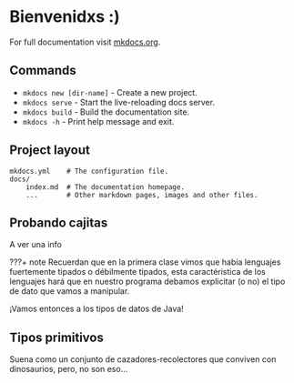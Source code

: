 # Bienvenidxs :)

For full documentation visit [mkdocs.org](https://www.mkdocs.org).

## Commands

* `mkdocs new [dir-name]` - Create a new project.
* `mkdocs serve` - Start the live-reloading docs server.
* `mkdocs build` - Build the documentation site.
* `mkdocs -h` - Print help message and exit.

## Project layout

    mkdocs.yml    # The configuration file.
    docs/
        index.md  # The documentation homepage.
        ...       # Other markdown pages, images and other files.
## Probando cajitas
A ver una info

???+ note
    Recuerdan que en la primera clase vimos que había lenguajes fuertemente tipados o débilmente tipados, esta caractéristica de los lenguajes hará que en nuestro programa debamos explicitar (o no) el tipo de dato que vamos a manipular.


¡Vamos entonces a los tipos de datos de Java!

## Tipos primitivos
Suena como un conjunto de cazadores-recolectores que conviven con dinosaurios, pero, no son eso...


